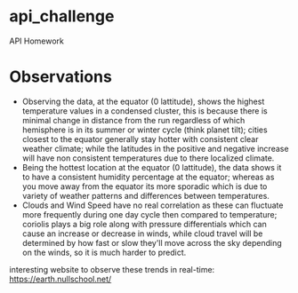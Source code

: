 # api_challenge
API Homework

# Observations

* Observing the data, at the equator (0 lattitude), shows the highest temperature values in a condensed cluster, this is because there is      minimal change in distance from the run regardless of which hemisphere is in its summer or winter cycle (think planet tilt); cities closest to the equator generally stay hotter with consistent clear weather climate; while the latitudes in the positive and negative increase will have non consistent temperatures due to there localized climate.
* Being the hottest location at the equator (0 lattitude), the data shows it to have a consistent humidity percentage at the equator; whereas as you move away from the equator its more sporadic which is due to variety of weather patterns and differences between temperatures.
* Clouds and Wind Speed have no real correlation as these can fluctuate more frequently during one day cycle then compared to temperature; coriolis plays a big role along with pressure differentials which can cause an increase or decrease in winds, while cloud travel will be determined by how fast or slow they'll move across the sky depending on the winds, so it is much harder to predict.

interesting website to observe these trends in real-time: https://earth.nullschool.net/